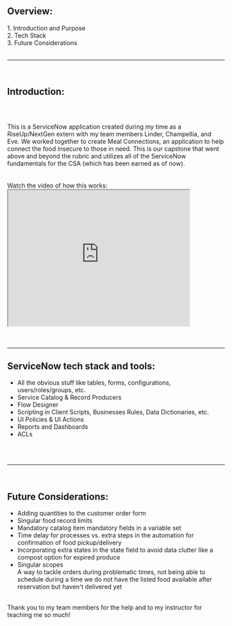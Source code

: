 <h2><strong>Overview:</strong></h2>
1. Introduction and Purpose<br>
2. Tech Stack<br>
3. Future Considerations<br>
<br><hr><br>
<h2><strong>Introduction:</strong></h2>
<h3><br></h3>
This is a ServiceNow application created during my time as a RiseUp/NextGen extern with my team members Linder, Champellia, and Eve. We worked together to create Meal Connections, an application to help connect the food insecure to those in need. This is our capstone that went above and beyond the rubric and utilizes all of the ServiceNow fundamentals for the CSA (which has been earned as of now).
<br><br><br>
Watch the video of how this works:<br>
<iframe width="420" height="315" src="https://www.youtube.com/watch?v=Zu1wVZ6OX3Y"></iframe><br>
<br><br><hr>
<h2><strong>ServiceNow tech stack and tools:</strong></h2>
<ul>
<li>All the obvious stuff like tables, forms, configurations, users/roles/groups, etc.</li>
<li>Service Catalog & Record Producers</li>
<li>Flow Designer</li>
<li>Scripting in Client Scripts, Businesses Rules, Data Dictionaries, etc.</li>
<li>UI Policies & UI Actions</li>
<li>Reports and Dashboards</li>
<li>ACLs</li>
</ul>
<br><br><hr><br>

<h2><strong>Future Considerations:</strong></h2>
<ul>
<li>Adding quantities to the customer order form</li>
<li>Singular food record limits</li>
<li>Mandatory catalog item mandatory fields in a variable set</li>
<li>Time delay for processes vs. extra steps in the automation for confirmation of food pickup/delivery</li>
<li>Incorporating extra states in the state field to avoid data clutter like a compost option for expired produce</li>
<li>Singular scopes</li>
</li>A way to tackle orders during problematic times, not being able to schedule during a time we do not have the listed food available after reservation but haven't delivered yet</li>
</ul>
<br>
Thank you to my team members for the help and to my instructor for teaching me so much!